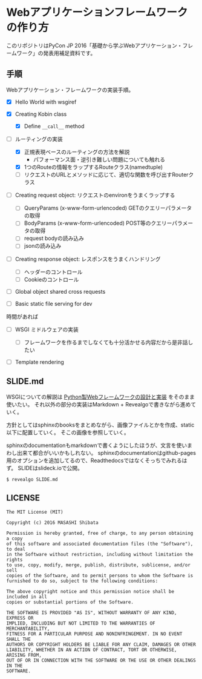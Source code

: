 # Webアプリケーションフレームワークの作り方

このリポジトリはPyCon JP 2016「基礎から学ぶWebアプリケーション・フレームワーク」の発表用補足資料です。


## 手順

Webアプリケーション・フレームワークの実装手順。

- [x] Hello World with wsgiref
- [x] Creating Kobin class
    - [x] Define `__call__` method
- [ ] ルーティングの実装
    - [x] 正規表現ベースのルーティングの方法を解説
        - パフォーマンス面・逆引き難しい問題についても触れる
    - [x] 1つのRouteの情報をラップするRouteクラス(namedtuple)
    - [ ] リクエストのURLとメソッドに応じて、適切な関数を呼び出すRouterクラス
- [ ] Creating request object: リクエストのenvironをうまくラップする
    - [ ] QueryParams (x-www-form-urlencoded) GETのクエリーパラメータの取得
    - [ ] BodyParams (x-www-form-urlencoded) POST等のクエリーパラメータの取得
    - [ ] request bodyの読み込み
    - [ ] jsonの読み込み
- [ ] Creating response object: レスポンスをうまくハンドリング
    - [ ] ヘッダーのコントロール
    - [ ] Cookieのコントロール
- [ ] Global object shared cross requests
- [ ] Basic static file serving for dev


時間があれば

- [ ] WSGI ミドルウェアの実装
    - [ ] フレームワークを作るまでしなくても十分活かせる内容だから是非話したい
- [ ] Template rendering


## SLIDE.md

WSGIについての解説は [Python製Webフレームワークの設計と実装](https://speakerdeck.com/c_bata/how-to-develop-web-application-framework-in-python) をそのまま使いたい。
それ以外の部分の実装はMarkdown + Revealgoで書きながら進めていく。

方針としてはsphinxのbooksをまとめながら、画像ファイルとかを作成、static以下に配置していく。
そこの画像を参照していく。

sphinxのdocumentationもmarkdownで書くようにしたほうが、文言を使いまわし出来て都合がいいかもしれない。
sphinxのdocumentationはgithub-pages用のオプションを追加してるので、Readthedocsではなくそっちでみれるはず。
SLIDEはslideck.ioで公開。

```
$ revealgo SLIDE.md
```


## LICENSE

```
The MIT License (MIT)

Copyright (c) 2016 MASASHI Shibata

Permission is hereby granted, free of charge, to any person obtaining a copy
of this software and associated documentation files (the "Software"), to deal
in the Software without restriction, including without limitation the rights
to use, copy, modify, merge, publish, distribute, sublicense, and/or sell
copies of the Software, and to permit persons to whom the Software is
furnished to do so, subject to the following conditions:

The above copyright notice and this permission notice shall be included in all
copies or substantial portions of the Software.

THE SOFTWARE IS PROVIDED "AS IS", WITHOUT WARRANTY OF ANY KIND, EXPRESS OR
IMPLIED, INCLUDING BUT NOT LIMITED TO THE WARRANTIES OF MERCHANTABILITY,
FITNESS FOR A PARTICULAR PURPOSE AND NONINFRINGEMENT. IN NO EVENT SHALL THE
AUTHORS OR COPYRIGHT HOLDERS BE LIABLE FOR ANY CLAIM, DAMAGES OR OTHER
LIABILITY, WHETHER IN AN ACTION OF CONTRACT, TORT OR OTHERWISE, ARISING FROM,
OUT OF OR IN CONNECTION WITH THE SOFTWARE OR THE USE OR OTHER DEALINGS IN THE
SOFTWARE.
```
